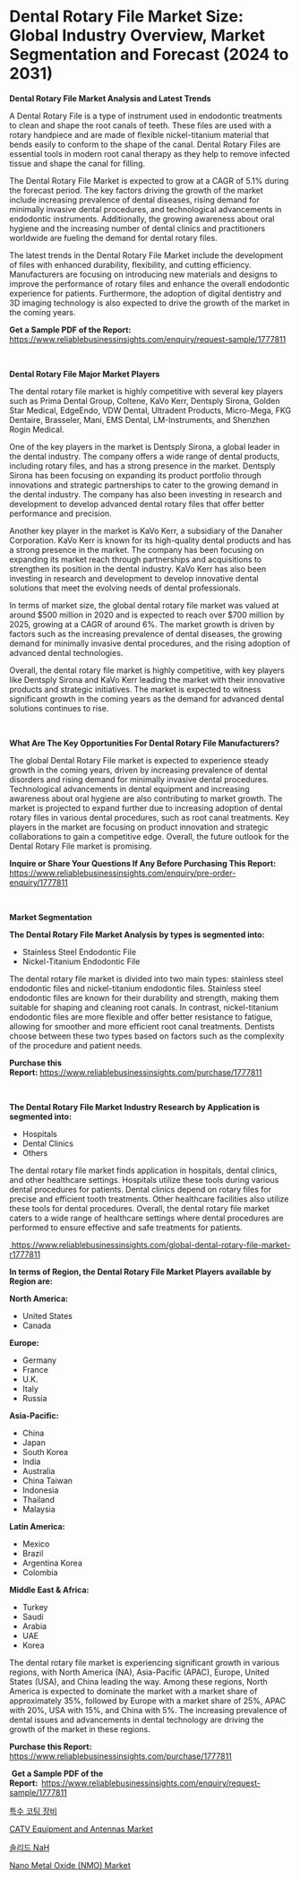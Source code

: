<p><h1>Dental Rotary File Market Size: Global Industry Overview, Market Segmentation and Forecast (2024 to 2031)</h1></p><p><strong>Dental Rotary File Market Analysis and Latest Trends</strong></p>
<p><p>A Dental Rotary File is a type of instrument used in endodontic treatments to clean and shape the root canals of teeth. These files are used with a rotary handpiece and are made of flexible nickel-titanium material that bends easily to conform to the shape of the canal. Dental Rotary Files are essential tools in modern root canal therapy as they help to remove infected tissue and shape the canal for filling.</p><p>The Dental Rotary File Market is expected to grow at a CAGR of 5.1% during the forecast period. The key factors driving the growth of the market include increasing prevalence of dental diseases, rising demand for minimally invasive dental procedures, and technological advancements in endodontic instruments. Additionally, the growing awareness about oral hygiene and the increasing number of dental clinics and practitioners worldwide are fueling the demand for dental rotary files.</p><p>The latest trends in the Dental Rotary File Market include the development of files with enhanced durability, flexibility, and cutting efficiency. Manufacturers are focusing on introducing new materials and designs to improve the performance of rotary files and enhance the overall endodontic experience for patients. Furthermore, the adoption of digital dentistry and 3D imaging technology is also expected to drive the growth of the market in the coming years.</p></p>
<p><strong>Get a Sample PDF of the Report:&nbsp;</strong> <a href="https://www.reliablebusinessinsights.com/enquiry/request-sample/1777811">https://www.reliablebusinessinsights.com/enquiry/request-sample/1777811</a></p>
<p>&nbsp;</p>
<p><strong>Dental Rotary File Major Market Players</strong></p>
<p><p>The dental rotary file market is highly competitive with several key players such as Prima Dental Group, Coltene, KaVo Kerr, Dentsply Sirona, Golden Star Medical, EdgeEndo, VDW Dental, Ultradent Products, Micro-Mega, FKG Dentaire, Brasseler, Mani, EMS Dental, LM-Instruments, and Shenzhen Rogin Medical.</p><p>One of the key players in the market is Dentsply Sirona, a global leader in the dental industry. The company offers a wide range of dental products, including rotary files, and has a strong presence in the market. Dentsply Sirona has been focusing on expanding its product portfolio through innovations and strategic partnerships to cater to the growing demand in the dental industry. The company has also been investing in research and development to develop advanced dental rotary files that offer better performance and precision.</p><p>Another key player in the market is KaVo Kerr, a subsidiary of the Danaher Corporation. KaVo Kerr is known for its high-quality dental products and has a strong presence in the market. The company has been focusing on expanding its market reach through partnerships and acquisitions to strengthen its position in the dental industry. KaVo Kerr has also been investing in research and development to develop innovative dental solutions that meet the evolving needs of dental professionals.</p><p>In terms of market size, the global dental rotary file market was valued at around $500 million in 2020 and is expected to reach over $700 million by 2025, growing at a CAGR of around 6%. The market growth is driven by factors such as the increasing prevalence of dental diseases, the growing demand for minimally invasive dental procedures, and the rising adoption of advanced dental technologies.</p><p>Overall, the dental rotary file market is highly competitive, with key players like Dentsply Sirona and KaVo Kerr leading the market with their innovative products and strategic initiatives. The market is expected to witness significant growth in the coming years as the demand for advanced dental solutions continues to rise.</p></p>
<p>&nbsp;</p>
<p><strong>What Are The Key Opportunities For Dental Rotary File Manufacturers?</strong></p>
<p><p>The global Dental Rotary File market is expected to experience steady growth in the coming years, driven by increasing prevalence of dental disorders and rising demand for minimally invasive dental procedures. Technological advancements in dental equipment and increasing awareness about oral hygiene are also contributing to market growth. The market is projected to expand further due to increasing adoption of dental rotary files in various dental procedures, such as root canal treatments. Key players in the market are focusing on product innovation and strategic collaborations to gain a competitive edge. Overall, the future outlook for the Dental Rotary File market is promising.</p></p>
<p><strong>Inquire or Share Your Questions If Any Before Purchasing This Report:</strong> <a href="https://www.reliablebusinessinsights.com/enquiry/pre-order-enquiry/1777811">https://www.reliablebusinessinsights.com/enquiry/pre-order-enquiry/1777811</a></p>
<p>&nbsp;</p>
<p><strong>Market Segmentation</strong></p>
<p><strong>The Dental Rotary File Market Analysis by types is segmented into:</strong></p>
<p><ul><li>Stainless Steel Endodontic File</li><li>Nickel-Titanium Endodontic File</li></ul></p>
<p><p>The dental rotary file market is divided into two main types: stainless steel endodontic files and nickel-titanium endodontic files. Stainless steel endodontic files are known for their durability and strength, making them suitable for shaping and cleaning root canals. In contrast, nickel-titanium endodontic files are more flexible and offer better resistance to fatigue, allowing for smoother and more efficient root canal treatments. Dentists choose between these two types based on factors such as the complexity of the procedure and patient needs.</p></p>
<p><strong>Purchase this Report:&nbsp;</strong><a href="https://www.reliablebusinessinsights.com/purchase/1777811">https://www.reliablebusinessinsights.com/purchase/1777811</a></p>
<p>&nbsp;</p>
<p><strong>The Dental Rotary File Market Industry Research by Application is segmented into:</strong></p>
<p><ul><li>Hospitals</li><li>Dental Clinics</li><li>Others</li></ul></p>
<p><p>The dental rotary file market finds application in hospitals, dental clinics, and other healthcare settings. Hospitals utilize these tools during various dental procedures for patients. Dental clinics depend on rotary files for precise and efficient tooth treatments. Other healthcare facilities also utilize these tools for dental procedures. Overall, the dental rotary file market caters to a wide range of healthcare settings where dental procedures are performed to ensure effective and safe treatments for patients.</p></p>
<p><a href="https://www.reliablebusinessinsights.com/global-dental-rotary-file-market-r1777811">&nbsp;https://www.reliablebusinessinsights.com/global-dental-rotary-file-market-r1777811</a></p>
<p><strong>In terms of Region, the Dental Rotary File Market Players available by Region are:</strong></p>
<p>
    <p> <strong> North America: </strong>
        <ul>
            <li>United States</li>
            <li>Canada</li>
        </ul>
        </p> 
    <p> <strong> Europe: </strong>
        <ul>
            <li>Germany</li>
            <li>France</li>
            <li>U.K.</li>
            <li>Italy</li>
            <li>Russia</li>
        </ul>
        </p> 
    <p> <strong> Asia-Pacific: </strong>
        <ul>
            <li>China</li>
            <li>Japan</li>
            <li>South Korea</li>
            <li>India</li>
            <li>Australia</li>
            <li>China Taiwan</li>
            <li>Indonesia</li>
            <li>Thailand</li>
            <li>Malaysia</li>
        </ul>
        </p> 
    <p> <strong> Latin America: </strong>
        <ul>
            <li>Mexico</li>
            <li>Brazil</li>
            <li>Argentina Korea</li>
            <li>Colombia</li>
        </ul>
        </p> 
    <p> <strong> Middle East & Africa: </strong>
        <ul>
            <li>Turkey</li>
            <li>Saudi</li>
            <li>Arabia</li>
            <li>UAE</li>
            <li>Korea</li>
        </ul>
    </p>
    </p>
<p><p>The dental rotary file market is experiencing significant growth in various regions, with North America (NA), Asia-Pacific (APAC), Europe, United States (USA), and China leading the way. Among these regions, North America is expected to dominate the market with a market share of approximately 35%, followed by Europe with a market share of 25%, APAC with 20%, USA with 15%, and China with 5%. The increasing prevalence of dental issues and advancements in dental technology are driving the growth of the market in these regions.</p></p>
<p><strong>Purchase this Report: </strong><a href="https://www.reliablebusinessinsights.com/purchase/1777811">https://www.reliablebusinessinsights.com/purchase/1777811</a></p>
<p>&nbsp;<strong>Get a Sample PDF of the Report:&nbsp;&nbsp;</strong><a href="https://www.reliablebusinessinsights.com/enquiry/request-sample/1777811">https://www.reliablebusinessinsights.com/enquiry/request-sample/1777811</a></p>
<p><strong></strong></p>
<p><p><a href="https://github.com/erwindropdead54/Market-Research-Report-List-1/blob/main/7345211181225.md">특수 코팅 장비</a></p><p><a href="https://github.com/fiixsa/Market-Research-Report-List-3/blob/main/catv-equipment-and-antennas-market.md">CATV Equipment and Antennas Market</a></p><p><a href="https://github.com/kein8762/Market-Research-Report-List-2/blob/main/1047314181224.md">솔리드 NaH</a></p><p><a href="https://github.com/cecuraprangm/Market-Research-Report-List-3/blob/main/nano-metal-oxide-nmo-market.md">Nano Metal Oxide (NMO) Market</a></p></p>